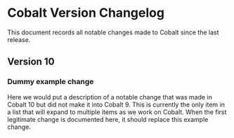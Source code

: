 # Cobalt Version Changelog

This document records all notable changes made to Cobalt since the last release.

## Version 10

### Dummy example change
Here we would put a description of a notable change that was made in Cobalt 10
but did not make it into Cobalt 9.  This is currently the only item in a list
that will expand to multiple items as we work on Cobalt.  When the first
legitimate change is documented here, it should replace this example change.

